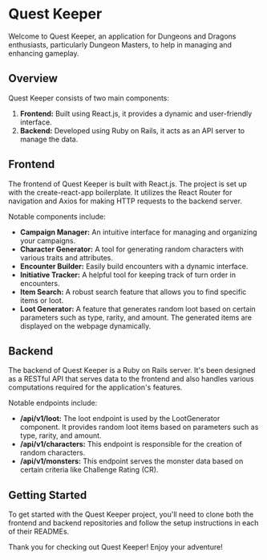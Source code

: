 # Quest Keeper

Welcome to Quest Keeper, an application for Dungeons and Dragons enthusiasts, particularly Dungeon Masters, to help in managing and enhancing gameplay.

## Overview

Quest Keeper consists of two main components:

1. **Frontend:** Built using React.js, it provides a dynamic and user-friendly interface.
2. **Backend:** Developed using Ruby on Rails, it acts as an API server to manage the data.

## Frontend

The frontend of Quest Keeper is built with React.js. The project is set up with the create-react-app boilerplate. It utilizes the React Router for navigation and Axios for making HTTP requests to the backend server.

Notable components include:

- **Campaign Manager:** An intuitive interface for managing and organizing your campaigns.
- **Character Generator:** A tool for generating random characters with various traits and attributes.
- **Encounter Builder:** Easily build encounters with a dynamic interface.
- **Initiative Tracker:** A helpful tool for keeping track of turn order in encounters.
- **Item Search:** A robust search feature that allows you to find specific items or loot.
- **Loot Generator:** A feature that generates random loot based on certain parameters such as type, rarity, and amount. The generated items are displayed on the webpage dynamically.

## Backend

The backend of Quest Keeper is a Ruby on Rails server. It's been designed as a RESTful API that serves data to the frontend and also handles various computations required for the application's features.

Notable endpoints include:

- **/api/v1/loot:** The loot endpoint is used by the LootGenerator component. It provides random loot items based on parameters such as type, rarity, and amount.
- **/api/v1/characters:** This endpoint is responsible for the creation of random characters.
- **/api/v1/monsters:** This endpoint serves the monster data based on certain criteria like Challenge Rating (CR).

## Getting Started

To get started with the Quest Keeper project, you'll need to clone both the frontend and backend repositories and follow the setup instructions in each of their READMEs.


Thank you for checking out Quest Keeper! Enjoy your adventure!
